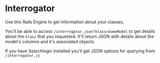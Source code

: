 # Interrogator

Use this Rails Engine to get information about your classes.

You'll be able to access `/interrogator.json?klass=SomeModel` to get
details about the `klass` that you requested.
It'll return JSON with details about the model's columns and it's
associated objects.

If you have Searchlogic installed you'll get JSON options for
querying from `/interrogator.js`